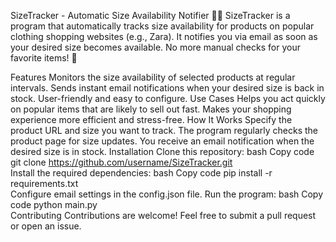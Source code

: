 SizeTracker - Automatic Size Availability Notifier 👗👕
SizeTracker is a program that automatically tracks size availability for products on popular clothing shopping websites (e.g., Zara). It notifies you via email as soon as your desired size becomes available. No more manual checks for your favorite items! 🎉

Features
Monitors the size availability of selected products at regular intervals.
Sends instant email notifications when your desired size is back in stock.
User-friendly and easy to configure.
Use Cases
Helps you act quickly on popular items that are likely to sell out fast.
Makes your shopping experience more efficient and stress-free.
How It Works
Specify the product URL and size you want to track.
The program regularly checks the product page for size updates.
You receive an email notification when the desired size is in stock.
Installation
Clone this repository:
bash
Copy code
git clone https://github.com/username/SizeTracker.git  
Install the required dependencies:
bash
Copy code
pip install -r requirements.txt  
Configure email settings in the config.json file.
Run the program:
bash
Copy code
python main.py  
Contributing
Contributions are welcome! Feel free to submit a pull request or open an issue.

